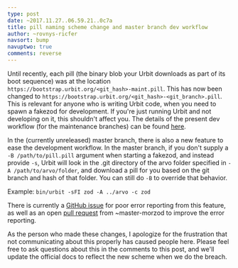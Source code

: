 ```yaml
---
type: post
date: ~2017.11.27..06.59.21..0c7a
title: pill naming scheme change and master branch dev workflow
author: ~rovnys-ricfer
navsort: bump
navuptwo: true
comments: reverse
---
```


Until recently, each pill (the binary blob your Urbit downloads as part of its boot sequence) was at the location `https://bootstrap.urbit.org/<git_hash>-maint.pill`. This has now been changed to `https://bootstrap.urbit.org/<git_hash>-<git_branch>.pill`. This is relevant for anyone who is writing Urbit code, when you need to spawn a fakezod for development. If you're just running Urbit and not developing on it, this shouldn't affect you. The details of the present dev workflow (for the maintenance branches) can be found [here](https://github.com/urbit/urbit/blob/maint-0.4/CONTRIBUTING.md).

In the (currently unreleased) master branch, there is also a new feature to ease the development workflow. In the master branch, if you don't supply a `-B /path/to/pill.pill` argument when starting a fakezod, and instead provide `-s`, Urbit will look in the .git directory of the arvo folder specified in `-A /path/to/arvo/folder`, and download a pill for you based on the git branch and hash of that folder. You can still do `-B` to override that behavior.

Example:
`bin/urbit -sFI zod -A ../arvo -c zod`

There is currently a [GitHub issue](https://github.com/urbit/urbit/issues/895) for poor error reporting from this feature, as well as an open [pull request](https://github.com/urbit/urbit/pull/898) from ~master-morzod to improve the error reporting.

As the person who made these changes, I apologize for the frustration that not communicating about this properly has caused people here. Please feel free to ask questions about this in the comments to this post, and we'll update the official docs to reflect the new scheme when we do the breach.
